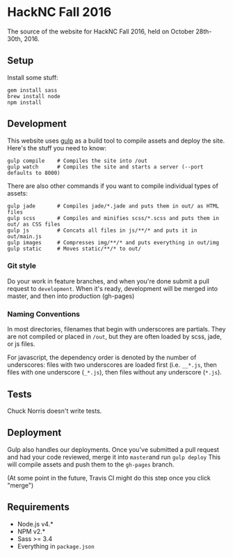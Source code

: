 # HackNC Fall 2016
The source of the website for HackNC Fall 2016, held on October 28th-30th, 2016.

## Setup
Install some stuff:
```
gem install sass
brew install node
npm install
```

## Development
This website uses [gulp](http://gulpjs.com) as a build tool to compile assets and deploy the site. Here's the stuff you need to know:
```
gulp compile	# Compiles the site into /out
gulp watch		# Compiles the site and starts a server (--port defaults to 8000)
```

There are also other commands if you want to compile individual types of assets:
```
gulp jade		# Compiles jade/*.jade and puts them in out/ as HTML files
gulp scss		# Compiles and minifies scss/*.scss and puts them in out/ as CSS files
gulp js			# Concats all files in js/**/* and puts it in out/main.js
gulp images 	# Compresses img/**/* and puts everything in out/img
gulp static		# Moves static/**/* to out/
```

### Git style
Do your work in feature branches, and when you're done submit a pull request to `development`.  When it's ready, development will be merged into master, and then into production (gh-pages)

### Naming Conventions
In most directories, filenames that begin with underscores are partials. They are not compiled or placed in `/out`, but they are often loaded by scss, jade, or js files.

For javascript, the dependency order is denoted by the number of underscores: files with two underscores are loaded first (i.e. `__*.js`, then files with one underscore (`_*.js`), then files without any underscore (`*.js`).

## Tests
Chuck Norris doesn't write tests.

## Deployment
Gulp also handles our deployments. Once you've submitted a pull request and had your code reviewed, merge it into `master`and run 
`gulp deploy`
This will compile assets and push them to the `gh-pages` branch.

(At some point in the future, Travis CI might do this step once you click "merge")

## Requirements
* Node.js v4.*
* NPM v2.*
* Sass >= 3.4
* Everything in `package.json`